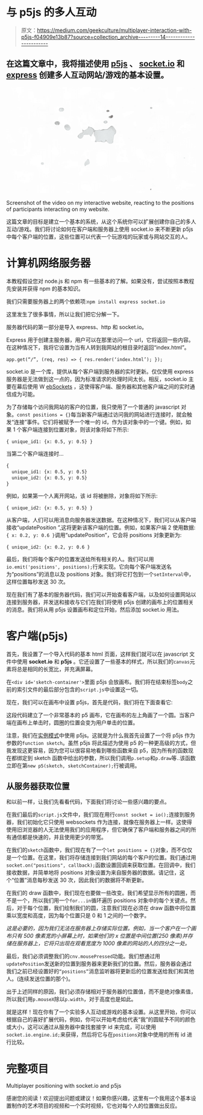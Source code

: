 # 与 p5js 的多人互动

> 原文：<https://medium.com/geekculture/multiplayer-interaction-with-p5js-f04909e13b87?source=collection_archive---------14----------------------->

## 在这篇文章中，我将描述使用 [p5js](https://p5js.org/) 、 [socket.io](https://socket.io/) 和 [express](https://expressjs.com/) 创建多人互动网站/游戏的基本设置。

![](img/0df9b8bd5c7eb6feb4b8052056df9172.png)

Screenshot of the video on my interactive website, reacting to the positions of participants interacting on my website.

这篇文章的目标是建立一个基本的系统，从这个系统你可以扩展创建你自己的多人互动/游戏。我们将讨论如何在客户端和服务器上使用 socket.io 来不断更新 p5js 中每个客户端的位置，这些位置可以代表一个玩游戏的玩家或与网站交互的人。

# 计算机网络服务器

本教程假设您对 node.js 和 npm 有一些基本的了解。如果没有，尝试按照本教程先安装并获得 npm 的基本知识。

我们只需要服务器上的两个依赖项:`npm install express socket.io`

这里发生了很多事情，所以让我们把它分解一下。

服务器代码的第一部分是导入 express、http 和 socket.io。

Express 用于创建主服务器，用户可以在那里访问一个 url，它将返回一些内容。在这种情况下，我将它设置为当有人转到我网站的根目录时返回“index.html”。

```
app.get(“/”, (req, res) => { res.render(‘index.html’); });
```

socket.io 是一个库，提供从每个客户端到服务器的实时更新。仅仅使用 express 服务器是无法做到这一点的，因为标准请求的处理时间太长。相反，socket.io 主要在幕后使用 W [ebSockets](https://developer.mozilla.org/en-US/docs/Web/API/WebSockets_API) ，这使得客户端、服务器和其他客户端之间的实时通信成为可能。

为了存储每个访问我网站的客户的位置，我只使用了一个普通的 javascript 对象。`const positions = {}`每当新客户端通过访问我的网站进行连接时，就会触发“连接”事件。它们将被赋予一个唯一的 id，作为该对象中的一个键。例如，如果 1 个客户端连接到位置对象，则该对象将如下所示:

```
{ unique_id1: {x: 0.5, y: 0.5} }
```

当第二个客户端连接时…

```
{ 
  unique_id1: {x: 0.5, y: 0.5}
  unique_id2: {x: 0.5, y: 0.5}
}
```

例如，如果第一个人离开网站，该 id 将被删除，对象将如下所示:

```
{ unique_id2: {x: 0.5, y: 0.5} }
```

从客户端，人们可以用消息向服务器发送数据。在这种情况下，我们可以从客户端接收“updatePosition ”,这将更新该客户端的位置。例如，如果客户端 2 使用数据:`{ x: 0.2, y: 0.6 }`调用“updatePosition”，它会将 positions 对象更新为:

```
{ unique_id2: {x: 0.2, y: 0.6 }
```

最后，我们将每个客户的位置发送给所有相关的人。我们可以用`io.emit('positions', positions);`行来实现。它向每个客户端发送名为“positions”的消息以及 positions 对象。我们将它打包到一个`setInterval`中，这样位置每秒发送 30 次。

现在我们有了基本的服务器代码，我们可以开始查看客户端，以及如何设置网站以连接到服务器，并发送和接收与它们在我们将使用 p5js 创建的画布上的位置相关的消息。我们将从用 p5js 设置画布和定位开始，然后添加 socket.io 用法。

# 客户端(p5js)

首先，我设置了一个导入代码的基本 html 页面，这样我们就可以在 javascript 文件中使用 **socket.io** 和 **p5js** 。它还设置了一些基本的样式，所以我们的`canvas`元素将总是相同的长宽比，并充满屏幕。

在`<div id='sketch-container'>`里面 p5js 会放画布。我们将在结束标签`body`之前的索引文件的最后部分包含的`script.js`中设置这一切。

现在，我们可以在画布中设置 p5js，首先是代码，我们将在下面查看它:

这段代码建立了一个非常基本的 p5 画布，它在画布的左上角画了一个圆。当客户端在画布上单击时，圆圈的位置会变为用户单击的位置。

注意，我们在[实例模式](https://p5js.org/examples/instance-mode-instantiation.html)中使用 p5js。这就是为什么我首先设置了一个将 p5js 作为参数的`function sketch`。虽然 p5js 将此描述为使用 p5 的一种更高级的方式，但我发现这更容易，因为您可以很容易地看到哪些函数来自 p5，因为所有的函数现在都绑定到 sketch 函数中给出的参数，所以我们调用`p.setup`和`p.draw`等..该函数立即在第`new p5(sketch, sketchContainer);`行被调用。

## 从服务器获取位置

和以前一样，让我们先看看代码，下面我们将讨论一些感兴趣的要点。

在我们最后的`script.js`文件中，我们现在用行`const socket = io();`连接到服务器，我们初始化它只使用 websockets 作为连接，就像在服务器上一样。这使得使用旧浏览器的人无法使用我们的应用程序，但它确保了客户端和服务器之间的所有通信都是快速的，并且使用更少的带宽。

在我们的`sketch`函数中，我们现在有了一个`let positions = {}`对象，而不仅仅是一个位置。在这里，我们将存储连接到我们网站的每个客户的位置。我们通过用`socket.on("positions", callback);`函数设置回调来获取位置。在回调中，我们接收数据，并简单地将 positions 对象设置为来自服务器的数据。请记住，这个“位置”消息每秒发送 30 次，因此我们的数据将不断更新。

在我们的 draw 函数中，我们现在也要做一些改变。我们希望显示所有的圆圈，而不是一个，所以我们用一个`for...in`循环遍历 positions 对象中的每个关键点。然后，对于每个位置，我们绘制我们的圆，注意我们现在必须在 draw 函数中将位置乘以宽度和高度，因为每个位置只是 0 和 1 之间的一个数字。

*这是必要的，因为我们无法在服务器上存储实际位置。例如，当一个客户在一个画布只有 500 像素宽的小屏幕上时，如果他们的 x 位置是中间位置(250 像素)并存储在服务器上，它将只出现在观看宽度为 1000 像素的网站的人的四分之一处。*

最后，我们必须调整我们的`cnv.mousePressed`功能。我们想通过用`updatePosition`发送新的位置到服务器来更新我们的位置。然后，服务器会通过我们之前已经设置好的`“positions”`消息监听器将更新后的位置发送给我们和其他人。(连续发送位置的那个)。

出于上述同样的原因，我们必须存储相对于服务器的位置值，而不是绝对像素值，所以我们用`p.mouseX`除以`p.width`，对于高度也是如此。

就是这样！现在你有了一个实验多人互动或游戏的基本设置。从这里开始，你可以根据自己的喜好扩展代码，例如，你可以开始考虑给代表“我”的圆赋予不同的颜色或大小，这可以通过从服务器中查找套接字 id 来完成，可以使用`socket.io.engine.id;`来获得，然后将它与在`positions`对象中使用的所有 id 进行比较。

# 完整项目

Multiplayer positioning with socket.io and p5js

感谢您的阅读！欢迎提出问题或建议！如果你感兴趣，这里有一个我用这个基本设置制作的艺术项目的视频和一个实时视频，它也对每个人的位置做出反应。